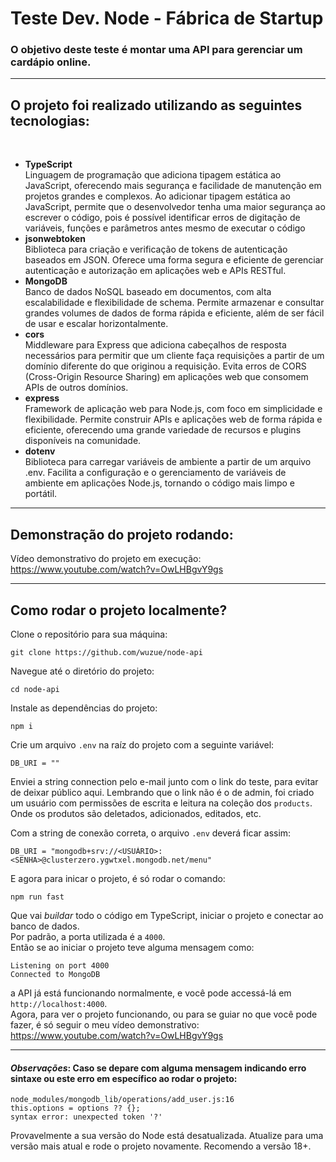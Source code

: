 # **Teste Dev. Node - Fábrica de Startup**
### O objetivo deste teste é montar uma API para gerenciar um cardápio online.
<hr>

## **O projeto foi realizado utilizando as seguintes tecnologias:** 

<br>

* **TypeScript**<br>
Linguagem de programação que adiciona tipagem estática ao JavaScript, oferecendo mais segurança e facilidade de manutenção em projetos grandes e complexos.
Ao adicionar tipagem estática ao JavaScript, permite que o desenvolvedor tenha uma maior segurança ao escrever o código, pois é possível identificar erros de digitação de variáveis, funções e parâmetros antes mesmo de executar o código
* **jsonwebtoken**<br>
Biblioteca para criação e verificação de tokens de autenticação baseados em JSON.
Oferece uma forma segura e eficiente de gerenciar autenticação e autorização em aplicações web e APIs RESTful.
* **MongoDB**<br>
Banco de dados NoSQL baseado em documentos, com alta escalabilidade e flexibilidade de schema.
Permite armazenar e consultar grandes volumes de dados de forma rápida e eficiente, além de ser fácil de usar e escalar horizontalmente.
* **cors**<br>
Middleware para Express que adiciona cabeçalhos de resposta necessários para permitir que um cliente faça requisições a partir de um domínio diferente do que originou a requisição.
Evita erros de CORS (Cross-Origin Resource Sharing) em aplicações web que consomem APIs de outros domínios.
* **express**<br>
Framework de aplicação web para Node.js, com foco em simplicidade e flexibilidade.
Permite construir APIs e aplicações web de forma rápida e eficiente, oferecendo uma grande variedade de recursos e plugins disponíveis na comunidade.
* **dotenv**<br>
Biblioteca para carregar variáveis de ambiente a partir de um arquivo .env.
Facilita a configuração e o gerenciamento de variáveis de ambiente em aplicações Node.js, tornando o código mais limpo e portátil.

<hr>

## **Demonstração do projeto rodando:**
Vídeo demonstrativo do projeto em execução: https://www.youtube.com/watch?v=OwLHBgvY9gs
<hr>

## **Como rodar o projeto localmente?**
Clone o repositório para sua máquina:
```
git clone https://github.com/wuzue/node-api
```
Navegue até o diretório do projeto:
```
cd node-api
```
Instale as dependências do projeto:
```
npm i
```
Crie um arquivo ```.env``` na raíz do projeto com a seguinte variável:
```
DB_URI = ""
```
Enviei a string connection pelo e-mail junto com o link do teste, para evitar de deixar público aqui. Lembrando que o link não é o de admin, foi criado um usuário com permissões de escrita e leitura na coleção dos ```products```. Onde os produtos são deletados, adicionados, editados, etc.
<br>

Com a string de conexão correta, o arquivo ```.env``` deverá ficar assim:
```
DB_URI = "mongodb+srv://<USUÁRIO>:<SENHA>@clusterzero.ygwtxel.mongodb.net/menu"
```
E agora para inicar o projeto, é só rodar o comando:
```
npm run fast
```
Que vai *buildar* todo o código em TypeScript, iniciar o projeto e conectar ao banco de dados.<br>
Por padrão, a porta utilizada é a ```4000```.<br>
Então se ao iniciar o projeto teve alguma mensagem como:
```
Listening on port 4000
Connected to MongoDB
```
a API já está funcionando normalmente, e você pode accessá-lá em ```http://localhost:4000```.<br>
Agora, para ver o projeto funcionando, ou para se guiar no que você pode fazer, é só seguir o meu vídeo demonstrativo: https://www.youtube.com/watch?v=OwLHBgvY9gs

<hr>

#### *Observações*: Caso se depare com alguma mensagem indicando erro sintaxe ou este erro em específico ao rodar o projeto:
```
node_modules/mongodb_lib/operations/add_user.js:16 
this.options = options ?? {};
syntax error: unexpected token '?'
```
Provavelmente a sua versão do Node está desatualizada. Atualize para uma versão mais atual e rode o projeto novamente. Recomendo a versão 18+.